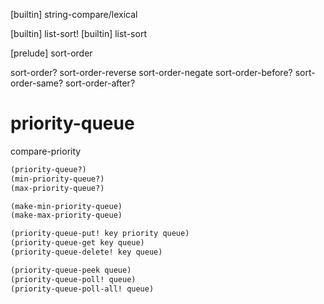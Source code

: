 [builtin] string-compare/lexical

[builtin] list-sort!
[builtin] list-sort

[prelude] sort-order

sort-order?
sort-order-reverse
sort-order-negate
sort-order-before?
sort-order-same?
sort-order-after?

# priority-queue

compare-priority

```scheme
(priority-queue?)
(min-priority-queue?)
(max-priority-queue?)

(make-min-priority-queue)
(make-max-priority-queue)

(priority-queue-put! key priority queue)
(priority-queue-get key queue)
(priority-queue-delete! key queue)

(priority-queue-peek queue)
(priority-queue-poll! queue)
(priority-queue-poll-all! queue)
```
